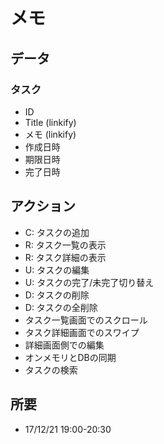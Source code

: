 # メモ

## データ

### タスク

* ID
* Title (linkify)
* メモ (linkify)
* 作成日時
* 期限日時
* 完了日時

## アクション

* C: タスクの追加
* R: タスク一覧の表示
* R: タスク詳細の表示
* U: タスクの編集
* U: タスクの完了/未完了切り替え
* D: タスクの削除
* D: タスクの全削除
* タスク一覧画面でのスクロール
* タスク詳細画面でのスワイプ
* 詳細画面側での編集
* オンメモリとDBの同期
* タスクの検索

## 所要
* 17/12/21 19:00-20:30